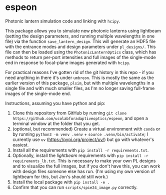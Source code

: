 # espeon

Photonic lantern simulation code and linking with `hcipy`. 

This package allows you to simulate new photonic lanterns using lightbeam (setting the design parameters, and running multiple wavelengths in one file) via the function `save_lantern_design`. This will generate an HDF5 file with the entrance modes and design parameters under `pl_designs/`. This file can then be loaded using the `PhotonicLanternOptics` class, which has methods to return per-port intensities and full images of the single-mode end in response to focal-plane images generated with `hcipy`.

For practical reasons I've gotten rid of the git history in this repo - if you need anything in there it's under `umbreon`. This is mostly the same as the earlier version of this package, `plsim`, but with multiple wavelengths in a single file and with much smaller files, as I'm no longer saving full-frame images of the single-mode end.

Instructions, assuming you have python and pip:

1. Clone this repository from GitHub by running `git clone https://github.com/ucolabforadaptiveoptics/espeon`, and open a terminal window at the folder that you get.
2. (optional, but recommended) Create a virtual environment with `conda` or by running `python3 -m venv .venv` + `source .venv/bin/activate`; I currently use `uv` (https://pypi.org/project/uv/) but go with whatever's easiest.
3. Install all the requirements with `pip install -r requirements.txt`.
4. Optionally, install the _lightbeam_ requirements with `pip install -r requirements_lb.txt`. This is necessary to make your own PL designs and to visualize the full images, but if you don't have this, you can work with design files someone else has run. (I'm using my own version of lightbeam for this, but Jon's should still work.)
4. Install the local package with `pip install -e .`
5. Confirm that you can run `scripts/spie24_image.py` correctly.
